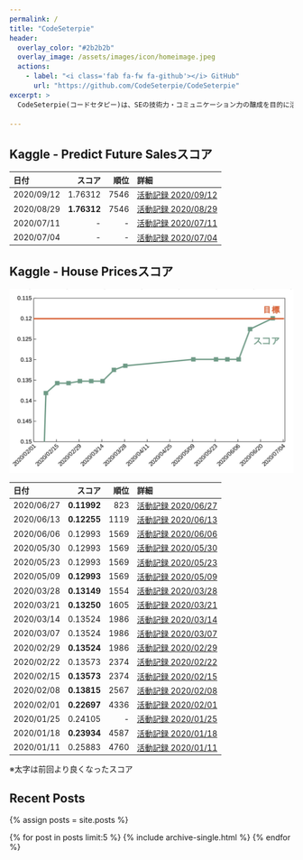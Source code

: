 ```yaml
---
permalink: /
title: "CodeSeterpie"
header:
  overlay_color: "#2b2b2b"
  overlay_image: /assets/images/icon/homeimage.jpeg
  actions:
    - label: "<i class='fab fa-fw fa-github'></i> GitHub"
      url: "https://github.com/CodeSeterpie/CodeSeterpie"
excerpt: >
  CodeSeterpie(コードセタピー)は、SEの技術力・コミュニケーション力の醸成を目的に活動しているグループです。今の具体的な活動は、Googleの子会社が運営するAIのコンペティションプラットフォーム『Kaggle（カグル）』に、素人ながらプライベートで参加しています。

---
```



## Kaggle - Predict Future Salesスコア

|日付|スコア|順位|詳細|
|:---|---:|---:|:---|
|2020/09/12|1.76312|7546|[活動記録 2020/09/12](https://codeseterpie.github.io/blog/report_20200912/)|
|2020/08/29|**1.76312**|7546|[活動記録 2020/08/29](https://codeseterpie.github.io/blog/report_20200829/)|
|2020/07/11|-|-|[活動記録 2020/07/11](https://codeseterpie.github.io/blog/report_20200711/)|
|2020/07/04|-|-|[活動記録 2020/07/04](https://codeseterpie.github.io/blog/report_20200704/)|

## Kaggle - House Pricesスコア

<img src="/assets/images/home/kaggle_score.jpg" width="800">

|日付|スコア|順位|詳細|
|:---|---:|---:|:---|
|2020/06/27|**0.11992**|823|[活動記録 2020/06/27](https://codeseterpie.github.io/blog/report_20200627/)|
|2020/06/13|**0.12255**|1119|[活動記録 2020/06/13](https://codeseterpie.github.io/blog/report_20200613/)|
|2020/06/06|0.12993|1569|[活動記録 2020/06/06](https://codeseterpie.github.io/blog/report_20200606/)|
|2020/05/30|0.12993|1569|[活動記録 2020/05/30](https://codeseterpie.github.io/blog/report_20200530/)|
|2020/05/23|0.12993|1569|[活動記録 2020/05/23](https://codeseterpie.github.io/blog/report_20200523/)|
|2020/05/09|**0.12993**|1569|[活動記録 2020/05/09](https://codeseterpie.github.io/blog/report_20200509/)|
|2020/03/28|**0.13149**|1554|[活動記録 2020/03/28](https://codeseterpie.github.io/blog/report_20200328/)|
|2020/03/21|**0.13250**|1605|[活動記録 2020/03/21](https://codeseterpie.github.io/blog/report_20200321/)|
|2020/03/14|0.13524|1986|[活動記録 2020/03/14](https://codeseterpie.github.io/blog/report_20200314/)|
|2020/03/07|0.13524|1986|[活動記録 2020/03/07](https://codeseterpie.github.io/blog/report_20200307/)|
|2020/02/29|**0.13524**|1986|[活動記録 2020/02/29](https://codeseterpie.github.io/blog/report_20200229/)|
|2020/02/22|0.13573|2374|[活動記録 2020/02/22](https://codeseterpie.github.io/blog/report_20200222/)|
|2020/02/15|**0.13573**|2374|[活動記録 2020/02/15](https://codeseterpie.github.io/blog/report_20200215/)|
|2020/02/08|**0.13815**|2567|[活動記録 2020/02/08](https://codeseterpie.github.io/blog/report_20200208/)|
|2020/02/01|**0.22697**|4336|[活動記録 2020/02/01](https://codeseterpie.github.io/blog/report_20200201/)|
|2020/01/25|0.24105|-|[活動記録 2020/01/25](https://codeseterpie.github.io/blog/report_20200125/)|
|2020/01/18|**0.23934**|4587|[活動記録 2020/01/18](https://codeseterpie.github.io/blog/report_20200118/)|
|2020/01/11|0.25883|4760|[活動記録 2020/01/11](https://codeseterpie.github.io/blog/report_20200111/)|


※太字は前回より良くなったスコア

## Recent Posts

{% assign posts = site.posts %}

{% for post in posts limit:5 %}
  {% include archive-single.html %}
{% endfor %}


